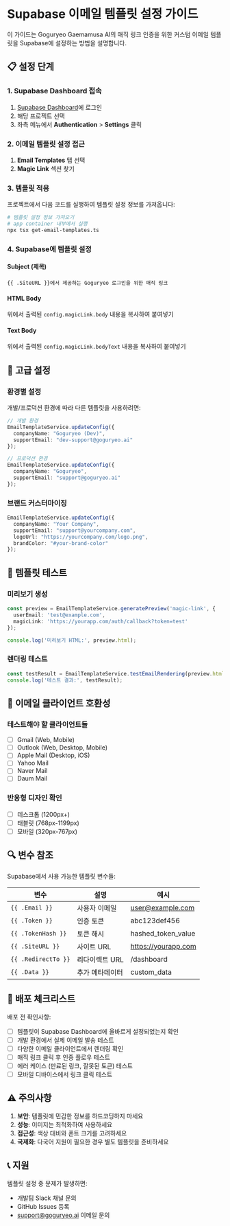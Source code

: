 # Supabase 이메일 템플릿 설정 가이드

이 가이드는 Goguryeo Gaemamusa AI의 매직 링크 인증을 위한 커스텀 이메일 템플릿을 Supabase에 설정하는 방법을 설명합니다.

## 📋 설정 단계

### 1. Supabase Dashboard 접속
1. [Supabase Dashboard](https://supabase.com/dashboard)에 로그인
2. 해당 프로젝트 선택
3. 좌측 메뉴에서 **Authentication** > **Settings** 클릭

### 2. 이메일 템플릿 설정 접근
1. **Email Templates** 탭 선택
2. **Magic Link** 섹션 찾기

### 3. 템플릿 적용
프로젝트에서 다음 코드를 실행하여 템플릿 설정 정보를 가져옵니다:

```bash
# 템플릿 설정 정보 가져오기
# app container 내부에서 실행
npx tsx get-email-templates.ts
```

### 4. Supabase에 템플릿 설정

#### Subject (제목)
```
{{ .SiteURL }}에서 제공하는 Goguryeo 로그인을 위한 매직 링크
```

#### HTML Body
위에서 출력된 `config.magicLink.body` 내용을 복사하여 붙여넣기

#### Text Body
위에서 출력된 `config.magicLink.bodyText` 내용을 복사하여 붙여넣기

## 🔧 고급 설정

### 환경별 설정
개발/프로덕션 환경에 따라 다른 템플릿을 사용하려면:

```typescript
// 개발 환경
EmailTemplateService.updateConfig({
  companyName: "Goguryeo (Dev)",
  supportEmail: "dev-support@goguryeo.ai"
});

// 프로덕션 환경
EmailTemplateService.updateConfig({
  companyName: "Goguryeo",
  supportEmail: "support@goguryeo.ai"
});
```

### 브랜드 커스터마이징
```typescript
EmailTemplateService.updateConfig({
  companyName: "Your Company",
  supportEmail: "support@yourcompany.com",
  logoUrl: "https://yourcompany.com/logo.png",
  brandColor: "#your-brand-color"
});
```

## 🧪 템플릿 테스트

### 미리보기 생성
```typescript
const preview = EmailTemplateService.generatePreview('magic-link', {
  userEmail: 'test@example.com',
  magicLink: 'https://yourapp.com/auth/callback?token=test'
});

console.log('미리보기 HTML:', preview.html);
```

### 렌더링 테스트
```typescript
const testResult = EmailTemplateService.testEmailRendering(preview.html);
console.log('테스트 결과:', testResult);
```

## 📱 이메일 클라이언트 호환성

### 테스트해야 할 클라이언트들
- [ ] Gmail (Web, Mobile)
- [ ] Outlook (Web, Desktop, Mobile)
- [ ] Apple Mail (Desktop, iOS)
- [ ] Yahoo Mail
- [ ] Naver Mail
- [ ] Daum Mail

### 반응형 디자인 확인
- [ ] 데스크톱 (1200px+)
- [ ] 태블릿 (768px-1199px)
- [ ] 모바일 (320px-767px)

## 🔍 변수 참조

Supabase에서 사용 가능한 템플릿 변수들:

| 변수 | 설명 | 예시 |
|------|------|------|
| `{{ .Email }}` | 사용자 이메일 | user@example.com |
| `{{ .Token }}` | 인증 토큰 | abc123def456 |
| `{{ .TokenHash }}` | 토큰 해시 | hashed_token_value |
| `{{ .SiteURL }}` | 사이트 URL | https://yourapp.com |
| `{{ .RedirectTo }}` | 리다이렉트 URL | /dashboard |
| `{{ .Data }}` | 추가 메타데이터 | custom_data |

## 🚀 배포 체크리스트

배포 전 확인사항:

- [ ] 템플릿이 Supabase Dashboard에 올바르게 설정되었는지 확인
- [ ] 개발 환경에서 실제 이메일 발송 테스트
- [ ] 다양한 이메일 클라이언트에서 렌더링 확인
- [ ] 매직 링크 클릭 후 인증 플로우 테스트
- [ ] 에러 케이스 (만료된 링크, 잘못된 토큰) 테스트
- [ ] 모바일 디바이스에서 링크 클릭 테스트

## ⚠️ 주의사항

1. **보안**: 템플릿에 민감한 정보를 하드코딩하지 마세요
2. **성능**: 이미지는 최적화하여 사용하세요
3. **접근성**: 색상 대비와 폰트 크기를 고려하세요
4. **국제화**: 다국어 지원이 필요한 경우 별도 템플릿을 준비하세요

## 📞 지원

템플릿 설정 중 문제가 발생하면:
- 개발팀 Slack 채널 문의
- GitHub Issues 등록
- support@goguryeo.ai 이메일 문의